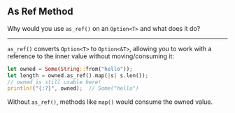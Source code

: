 ## As Ref Method

Why would you use `as_ref()` on an `Option<T>` and what does it do?

---

`as_ref()` converts `Option<T>` to `Option<&T>`, allowing you to work with a reference to the inner value without moving/consuming it:

```rust
let owned = Some(String::from("hello"));
let length = owned.as_ref().map(|s| s.len());
// owned is still usable here!
println!("{:?}", owned);  // Some("hello")
```

Without `as_ref()`, methods like `map()` would consume the owned value.

